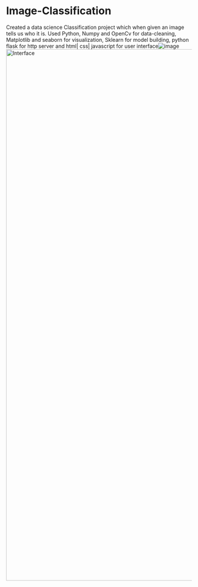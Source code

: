 # Image-Classification
Created a data science Classification project which when given an image tells us who it is. Used Python, Numpy and OpenCv for data-cleaning, Matplotlib and seaborn for visualization, Sklearn for model building, python flask for http server and html| css| javascript for user interface![image](https://user-images.githubusercontent.com/70101790/194820367-68341932-1ea5-4a52-af97-7fc9b1d50d9a.png)
<img width="1440" alt="Interface" src="https://user-images.githubusercontent.com/70101790/194820484-c2ca8729-052b-4ee5-94a2-8e38b159ee05.png">

